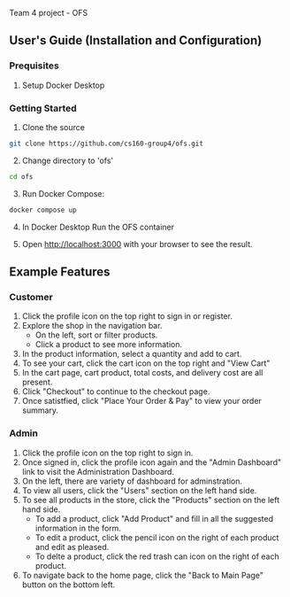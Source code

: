 Team 4 project - OFS

## User's Guide (Installation and Configuration)

### Prequisites
1. Setup Docker Desktop

### Getting Started

1. Clone the source
```bash
git clone https://github.com/cs160-group4/ofs.git
```

2. Change directory to 'ofs'
```bash
cd ofs
```

3. Run Docker Compose:
```bash
docker compose up
```

4. In Docker Desktop Run the OFS container

5. Open [http://localhost:3000](http://localhost:3000) with your browser to see the result.

## Example Features

### Customer

1. Click the profile icon on the top right to sign in or register.
2. Explore the shop in the navigation bar.
    - On the left, sort or filter products.
    - Click a product to see more information.
3. In the product information, select a quantity and add to cart.
4. To see your cart, click the cart icon on the top right and "View Cart"
5. In the cart page, cart product, total costs, and delivery cost are all present.
6. Click "Checkout" to continue to the checkout page.
7. Once satistfied, click "Place Your Order & Pay" to view your order summary.

### Admin
1. Click the profile icon on the top right to sign in.
2. Once signed in, click the profile icon again and the "Admin Dashboard" link to visit the Administration Dashboard.
3. On the left, there are variety of dashboard for adminstration.
4. To view all users, click the "Users" section on the left hand side.
5. To see all products in the store, click the "Products" section on the left hand side.
    - To add a product, click "Add Product" and fill in all the suggested information in the form.
    - To edit a product, click the pencil icon on the right of each product and edit as pleased.
    - To delte a product, click the red trash can icon on the right of each product.
6. To navigate back to the home page, click the "Back to Main Page" button on the bottom left.
